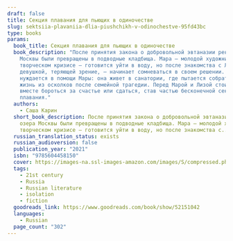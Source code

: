 ```yaml
---
draft: false
title: Секция плавания для пьющих в одиночестве
slug: sektsiia-plavaniia-dlia-piushchikh-v-odinochestve-95fd43bc
type: books
params:
  book_title: Секция плавания для пьющих в одиночестве
  book_description: "После принятия закона о добровольной эвтаназии реки и озера
    Москвы были превращены в подводные кладбища. Мара — молодой художник в
    творческом кризисе — готовится уйти в воду, но после знакомства с Лизой —
    девушкой, теряющей зрение, — начинает сомневаться в своем решении. Лиза тоже
    нуждается в помощи Мары: она живет в санатории, где пытается собрать свою
    жизнь из осколков после семейной трагедии. Перед Марой и Лизой стоит выбор:
    вместе бороться за счастье или сдаться, став частью бесконечной секции
    плавания."
  authors:
    - Саша Карин
  short_book_description: После принятия закона о добровольной эвтаназии реки и
    озера Москвы были превращены в подводные кладбища. Мара — молодой художник в
    творческом кризисе — готовится уйти в воду, но после знакомства с...
  russian_translation_status: exists
  russian_audioversion: false
  publication_year: "2021"
  isbn: "9785604458150"
  cover: https://images-na.ssl-images-amazon.com/images/S/compressed.photo.goodreads.com/books/1599046663i/52151042.jpg
  tags:
    - 21st century
    - Russia
    - Russian literature
    - isolation
    - fiction
  goodreads_link: https://www.goodreads.com/book/show/52151042
  languages:
    - Russian
  page_count: "302"
---
```

